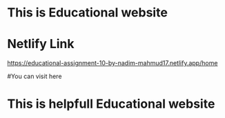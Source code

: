 # This is Educational website 

# Netlify Link
https://educational-assignment-10-by-nadim-mahmud17.netlify.app/home

#You can visit here

# This is helpfull Educational website

